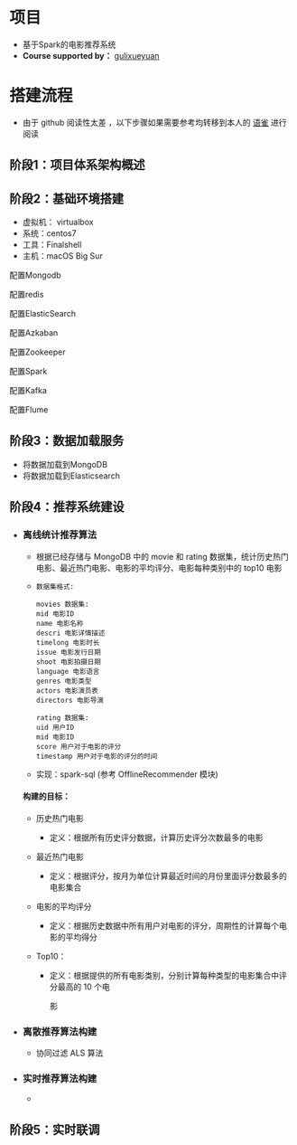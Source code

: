 # 项目

- 基于Spark的电影推荐系统
- **Course supported by：** [gulixueyuan](http://www.gulixueyuan.com/goods/show/208?targetId=314&preview=0)

# 搭建流程

- 由于 github 阅读性太差 ，以下步骤如果需要参考均转移到本人的 [语雀]() 进行阅读

## 阶段1：项目体系架构概述

## 阶段2：基础环境搭建

- 虚拟机： virtualbox
- 系统：centos7
- 工具：Finalshell
- 主机：macOS Big Sur

配置Mongodb

配置redis

配置ElasticSearch

配置Azkaban 

配置Zookeeper

配置Spark

配置Kafka

配置Flume

## 阶段3：数据加载服务

- 将数据加载到MongoDB
- 将数据加载到Elasticsearch

## 阶段4：推荐系统建设

- ### 离线统计推荐算法

  - 根据已经存储与 MongoDB 中的 movie 和 rating 数据集，统计历史热门电影、最近热门电影、电影的平均评分、电影每种类别中的 top10 电影

  - ```
    数据集格式:
    
    movies 数据集:
    mid 电影ID
    name 电影名称
    descri 电影详情描述
    timelong 电影时长
    issue 电影发行日期
    shoot 电影拍摄日期
    language 电影语言
    genres 电影类型
    actors 电影演员表
    directors 电影导演
    
    rating 数据集:
    uid 用户ID
    mid 电影ID
    score 用户对于电影的评分
    timestamp 用户对于电影的评分的时间
    ```

  - 实现：spark-sql (参考 OfflineRecommender 模块)

  #### 构建的目标：

  - 历史热门电影

    - 定义：根据所有历史评分数据，计算历史评分次数最多的电影

  - 最近热门电影

    - 定义：根据评分，按月为单位计算最近时间的月份里面评分数最多的电影集合

  - 电影的平均评分

    - 定义：根据历史数据中所有用户对电影的评分，周期性的计算每个电影的平均得分

  - Top10：

    - 定义：根据提供的所有电影类别，分别计算每种类型的电影集合中评分最高的 10 个电

      影 

- ### 离散推荐算法构建

  - 协同过滤 ALS 算法
  
- ### 实时推荐算法构建

  - 



## 阶段5：实时联调







